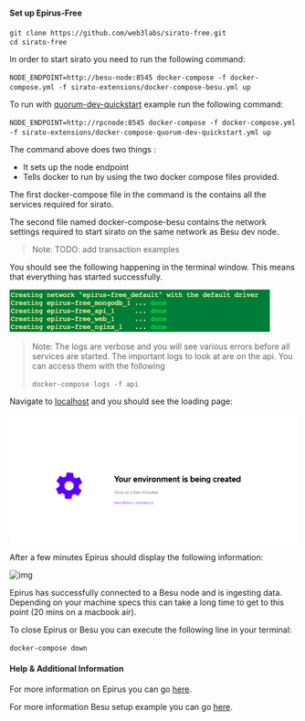 

#### Set up Epirus-Free

```
git clone https://github.com/web3labs/sirato-free.git
cd sirato-free
```

In order to start sirato you need to run the following command:

`NODE_ENDPOINT=http://besu-node:8545 docker-compose -f docker-compose.yml -f sirato-extensions/docker-compose-besu.yml up`

To run with [quorum-dev-quickstart](https://besu.hyperledger.org/en/stable/private-networks/tutorials/quickstart/#prerequisites) example run the following command:

`NODE_ENDPOINT=http://rpcnode:8545 docker-compose -f docker-compose.yml -f sirato-extensions/docker-compose-quorum-dev-quickstart.yml up`

The command above does two things :
* It sets up the node endpoint 
* Tells docker to run by using the two docker compose files provided.

The first docker-compose file in the command is the contains all the services required for sirato.

The second file named docker-compose-besu contains the network settings required to start sirato on the same network as Besu dev node.

> Note: TODO: add transaction examples

You should see the following happening in the terminal window. This means that everything has started successfully.

![img](images/EpirusDocker.png)

> Note: The logs are verbose and you will see various errors before all services are started. The important logs to look at are on the api. You can access them with the following
> 
>`docker-compose logs -f api`


Navigate to [localhost](http://localhost) and you should see the loading page:

![image](images/Loading.png)

After a few minutes Epirus should display the following information:

![img](../images/Blocks.png)

Epirus has successfully connected to a Besu node and is ingesting data. Depending on your machine specs this can take a long time to get to this point (20 mins on a macbook air).

To close Epirus or Besu you can execute the following line in your terminal:

`docker-compose down` 


#### Help & Additional Information

For more information on Epirus you can go [here](https://github.com/web3labs/sirato-free).

For more information Besu setup example you can go [here](https://besu.hyperledger.org/en/stable/private-networks/get-started/install/run-docker-image/).

